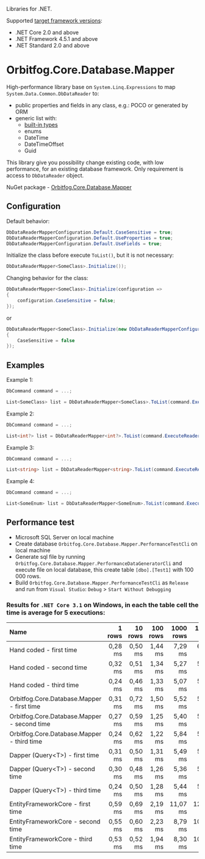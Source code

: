 Libraries for .NET.

Supported [target framework versions](https://docs.microsoft.com/en-us/dotnet/standard/frameworks):
* .NET Core 2.0 and above
* .NET Framework 4.5.1 and above
* .NET Standard 2.0 and above

# Orbitfog.Core.Database.Mapper

High-performance library base on `System.Linq.Expressions` to map `System.Data.Common.DbDataReader` to:
* public properties and fields in any class, e.g.: POCO or generated by ORM
* generic list with:
    * [built-in types](https://docs.microsoft.com/en-us/dotnet/csharp/language-reference/builtin-types/built-in-types)
    * enums
    * DateTime
    * DateTimeOffset
    * Guid

This library give you possibility change existing code, with low performance, for an existing database framework. Only requirement is access to `DbDataReader` object.

NuGet package - [Orbitfog.Core.Database.Mapper](https://www.nuget.org/packages/Orbitfog.Core.Database.Mapper)

## Configuration

Default behavior:
```cs
DbDataReaderMapperConfiguration.Default.CaseSensitive = true;
DbDataReaderMapperConfiguration.Default.UseProperties = true;
DbDataReaderMapperConfiguration.Default.UseFields = true;
```

Initialize the class before execute `ToList()`, but it is not necessary:
```cs
DbDataReaderMapper<SomeClass>.Initialize());
```

Changing behavior for the class:
```cs
DbDataReaderMapper<SomeClass>.Initialize(configuration =>
{
    configuration.CaseSensitive = false;
});
```
or
```cs
DbDataReaderMapper<SomeClass>.Initialize(new DbDataReaderMapperConfiguration()
{
    CaseSensitive = false
});
```

## Examples

Example 1:
```cs
DbCommand command = ...;
```
```cs
List<SomeClass> list = DbDataReaderMapper<SomeClass>.ToList(command.ExecuteReader());
```

Example 2:
```cs
DbCommand command = ...;
```
```cs
List<int?> list = DbDataReaderMapper<int?>.ToList(command.ExecuteReader());
```

Example 3:
```cs
DbCommand command = ...;
```
```cs
List<string> list = DbDataReaderMapper<string>.ToList(command.ExecuteReader());
```

Example 4:
```cs
DbCommand command = ...;
```
```cs
List<SomeEnum> list = DbDataReaderMapper<SomeEnum>.ToList(command.ExecuteReader());
```

## Performance test

* Microsoft SQL Server on local machine
* Create database `Orbitfog.Core.Database.Mapper.PerformanceTestCli` on local machine
* Generate sql file by running `Orbitfog.Core.Database.Mapper.PerformanceDataGeneratorCli` and execute file on local database, this create table `[dbo].[Test1]` with 100 000 rows.
* Build `Orbitfog.Core.Database.Mapper.PerformanceTestCli` as `Release` and run from `Visual Studio`: `Debug` > `Start Without Debugging`

### Results for `.NET Core 3.1` on Windows, in each the table cell the time is average for 5 executions:

| Name | 1 rows | 10 rows | 100 rows | 1000 rows | 10000 rows | 100000 rows |
|:----|----:|----:|----:|----:|----:|----:|
| Hand coded - first time | 0,28 ms | 0,50 ms | 1,44 ms | 7,29 ms  | 60,69 ms | 558,30 ms |
| Hand coded - second time | 0,32 ms | 0,51 ms | 1,34 ms | 5,27 ms  | 51,84 ms | 544,68 ms |
| Hand coded - third time | 0,24 ms | 0,46 ms | 1,33 ms | 5,07 ms  | 52,93 ms | 544,37 ms |
| Orbitfog.Core.Database.Mapper - first time | 0,31 ms | 0,72 ms | 1,50 ms | 5,52 ms  | 53,69 ms | 567,25 ms |
| Orbitfog.Core.Database.Mapper - second time | 0,27 ms | 0,59 ms | 1,25 ms | 5,40 ms  | 56,15 ms | 569,77 ms |
| Orbitfog.Core.Database.Mapper - third time | 0,24 ms | 0,62 ms | 1,22 ms | 5,84 ms  | 52,10 ms | 581,92 ms |
| Dapper (Query&lt;T&gt;) - first time | 0,31 ms | 0,50 ms | 1,31 ms | 5,49 ms  | 57,45 ms | 645,54 ms |
| Dapper (Query&lt;T&gt;) - second time | 0,30 ms | 0,48 ms | 1,26 ms | 5,36 ms  | 57,76 ms | 644,89 ms |
| Dapper (Query&lt;T&gt;) - third time | 0,24 ms | 0,50 ms | 1,28 ms | 5,44 ms  | 59,18 ms | 649,85 ms |
| EntityFrameworkCore - first time | 0,59 ms | 0,69 ms | 2,19 ms | 11,07 ms  | 121,46 ms | 1143,19 ms |
| EntityFrameworkCore - second time | 0,55 ms | 0,60 ms | 2,23 ms | 8,79 ms  | 106,23 ms | 1135,70 ms |
| EntityFrameworkCore - third time | 0,53 ms | 0,52 ms | 1,94 ms | 8,30 ms  | 105,59 ms | 1133,82 ms |
